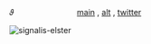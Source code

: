 𝜗 　  　  　  　 　  　 [main](https://github.com/retrobive) , [alt](https://github.com/touden-sibIings) , [twitter](https://twitter.com/retrobive)

![signalis-elster](https://github.com/user-attachments/assets/f5985c9e-3168-474b-899a-0e0726945c7a)
